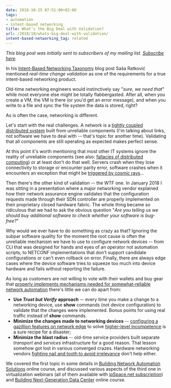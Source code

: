 ```yaml
---
date: 2018-10-25 07:51:00+02:00
tags:
- automation
- intent-based networking
title: What’s the Big Deal with Validation?
url: /2018/10/whats-big-deal-with-validation/
intent-based-networking_tag: related
---
```

*This blog post was initially sent to subscribers of my mailing list. *[*Subscribe here*](http://www.ipspace.net/Subscribe/Five_SDN_Tips)*.*

In his [Intent-Based Networking Taxonomy](https://blogs.juniper.net/en-us/enterprise-cloud-and-transformation/intent-based-networking-automation-taxonomy) blog post Saša Ratković mentioned *real-time change validation* as one of the requirements for a true intent-based networking product.

Old-time networking engineers would instinctively say "_sure, we need that_" while most everyone else might be totally flabbergasted. After all, when you create a VM, the VM is there (or you'd get an error message), and when you write to a file and sync the file system the data is stored, right?

As is often the case, networking is different.
<!--more-->
Let's start with the real challenges. A network is a [tightly coupled distributed system](/2013/09/openflow-fabric-controllers-are-light/) built from unreliable components (I'm talking about links, not software we have to deal with -- that's topic for another time). Validating that all components are still operating as expected makes perfect sense.

At this point it's worth mentioning that most other IT systems ignore the reality of unreliable components (see also: [fallacies of distributed computing](https://en.wikipedia.org/wiki/Fallacies_of_distributed_computing)) or at least don't do that well. Servers crash when they lose connectivity to storage or encounter parity error, software crashes when it encounters an exception that might be [triggered by cosmic rays](https://en.wikipedia.org/wiki/Soft_error)...

Then there's the other kind of validation -- the WTF one. In January 2018 I was sitting in a presentation where a major networking vendor explained how their network assurance engine validates that the configuration requests made through their SDN controller are properly implemented on their proprietary closed hardware fabric. The whole thing became so ridiculous that we had to ask the obvious question "_Are you telling us we should buy additional software to check whether your software is bug-free?_"

Why would we ever have to do something as crazy as that? Ignoring the subpar software quality for the moment the root cause is often the unreliable mechanism we have to use to configure network devices -- from CLI that was designed for hands and eyes of an operator not automation scripts, to NETCONF implementations that don't support candidate configurations or can't even rollback on error. Finally, there are always edge cases where the device software tries to squeeze too much into device hardware and fails without reporting the failure.

As long as customers are not willing to vote with their wallets and buy gear that [properly implements mechanisms needed for somewhat-reliable network automation](/2016/10/network-automation-rfp-requirements/) there's little we can do apart from:

-   **Use _Trust but Verify_ approach** -- every time you make a change to a networking device, use **show** commands (not device configuration) to validate that the changes were implemented. Bonus points for using real traffic instead of **show** commands.
-   **Minimize the changes made to networking devices** -- [configuring a gazillion features on network edge](/2013/08/temper-your-macgyver-streak/) to solve [higher-level incompetence](/2013/04/this-is-what-makes-networking-so-complex/) is a sure recipe for a disaster;
-   **Minimize the blast radius** -- old-time service providers built separate *transport* and *services* infrastructure for a good reason. That lesson somehow got lost in various converged crazes. Hardware networking vendors [fighting nail and tooth to avoid irrelevance](/2013/06/network-virtualization-and-spaghetti/) don't help either.

We covered the first topic in some details in [Building Network Automation Solutions](https://www.ipspace.net/Building_Network_Automation_Solutions) online course, and discussed various aspects of the third one in virtualization webinars (all of them available with [ipSpace.net subscription](https://www.ipspace.net/Subscription)) and [Building Next-Generation Data Center](https://www.ipspace.net/Building_Next-Generation_Data_Center) online course.
